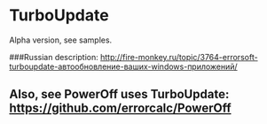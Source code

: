 # TurboUpdate


Alpha version, see samples.

###Russian description: http://fire-monkey.ru/topic/3764-errorsoft-turboupdate-автообновление-ваших-windows-приложений/

## Also, see PowerOff uses TurboUpdate: https://github.com/errorcalc/PowerOff
